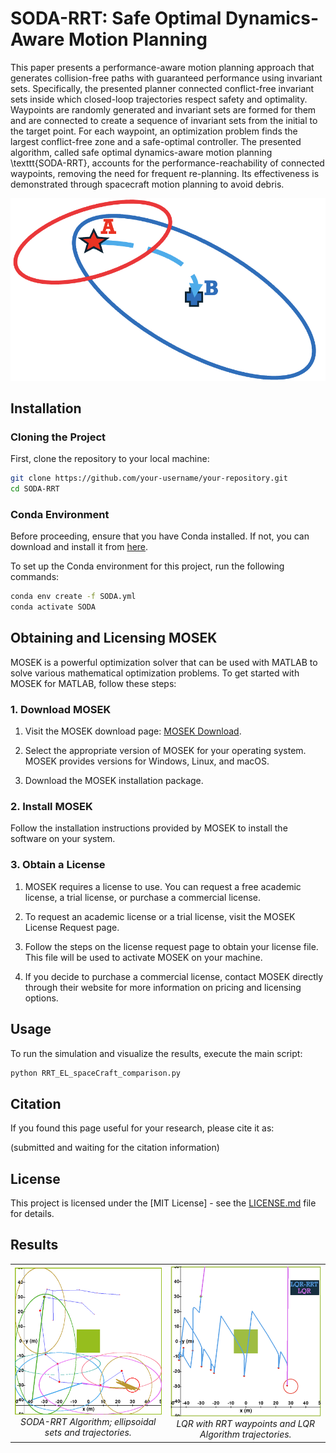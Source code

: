 # SODA-RRT: Safe Optimal Dynamics-Aware Motion Planning

This paper presents a performance-aware motion planning approach that generates collision-free paths with guaranteed performance using invariant sets. Specifically, the presented planner connected conflict-free invariant sets inside which closed-loop trajectories respect safety and optimality. Waypoints are randomly generated and invariant sets are formed for them and are connected to create a sequence of invariant sets from the initial to the target point. For each waypoint, an optimization problem finds the largest conflict-free zone and a safe-optimal controller. The presented algorithm, called safe optimal dynamics-aware motion planning \texttt{SODA-RRT}, accounts for the performance-reachability of connected waypoints, removing the need for frequent re-planning. Its effectiveness is demonstrated through spacecraft motion planning to avoid debris.

![Graph Rule](GraphRule.png)

## Installation

### Cloning the Project

First, clone the repository to your local machine:

```bash
git clone https://github.com/your-username/your-repository.git
cd SODA-RRT
```


### Conda Environment

Before proceeding, ensure that you have Conda installed. If not, you can download and install it from [here](https://docs.conda.io/en/latest/miniconda.html).

To set up the Conda environment for this project, run the following commands:

```bash
conda env create -f SODA.yml
conda activate SODA
```

## Obtaining and Licensing MOSEK 

MOSEK is a powerful optimization solver that can be used with MATLAB to solve various mathematical optimization problems. To get started with MOSEK for MATLAB, follow these steps:

### 1. Download MOSEK

1. Visit the MOSEK download page: [MOSEK Download](https://www.mosek.com/downloads/).

2. Select the appropriate version of MOSEK for your operating system. MOSEK provides versions for Windows, Linux, and macOS.

3. Download the MOSEK installation package.

### 2. Install MOSEK

Follow the installation instructions provided by MOSEK to install the software on your system.

### 3. Obtain a License

1. MOSEK requires a license to use. You can request a free academic license, a trial license, or purchase a commercial license.

2. To request an academic license or a trial license, visit the MOSEK License Request page.

3. Follow the steps on the license request page to obtain your license file. This file will be used to activate MOSEK on your machine.

4. If you decide to purchase a commercial license, contact MOSEK directly through their website for more information on pricing and licensing options.


## Usage

To run the simulation and visualize the results, execute the main script:

```bash
python RRT_EL_spaceCraft_comparison.py
```

## Citation
If you found this page useful for your research, please cite it as:

(submitted and waiting for the citation information)

## License

This project is licensed under the [MIT License] - see the [LICENSE.md](LICENSE) file for details.

## Results


<center>
  <table>
    <tr>
      <td align="center">
        <img src="SODA-RRT.png" alt="SODA-RRT Algorithm; ellipsoidal sets and trajectories" style="width: 300px;">
        <br>
        <em>SODA-RRT Algorithm; ellipsoidal sets and trajectories.</em>
      </td>
      <td align="center">
        <img src="LQR_RRT_LQR.png" alt="LQR with RRT waypoints and LQR Algorithm trajectories" style="width: 300px;">
        <br>
        <em>LQR with RRT waypoints and LQR Algorithm trajectories.</em>
      </td>
    </tr>
  </table>
</center>






